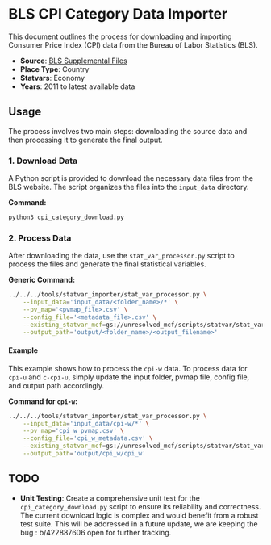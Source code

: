 # BLS CPI Category Data Importer

This document outlines the process for downloading and importing Consumer Price Index (CPI) data from the Bureau of Labor Statistics (BLS).

- **Source**: [BLS Supplemental Files](https://www.bls.gov/cpi/tables/supplemental-files/)
- **Place Type**: Country
- **Statvars**: Economy
- **Years**: 2011 to latest available data

## Usage

The process involves two main steps: downloading the source data and then processing it to generate the final output.

### 1. Download Data

A Python script is provided to download the necessary data files from the BLS website. The script organizes the files into the `input_data` directory.

**Command:**
```bash
python3 cpi_category_download.py
```
### 2. Process Data

After downloading the data, use the `stat_var_processor.py` script to process the files and generate the final statistical variables.

**Generic Command:**
```bash
../../../tools/statvar_importer/stat_var_processor.py \
    --input_data='input_data/<folder_name>/*' \
    --pv_map='<pvmap_file>.csv' \
    --config_file='<metadata_file>.csv' \
    --existing_statvar_mcf=gs://unresolved_mcf/scripts/statvar/stat_vars.mcf \
    --output_path='output/<folder_name>/<output_filename>'
```
#### Example

This example shows how to process the `cpi-w` data. To process data for `cpi-u` and `c-cpi-u`, simply update the input folder, pvmap file, config file, and output path accordingly.

**Command for `cpi-w`:**
```bash
../../../tools/statvar_importer/stat_var_processor.py \
    --input_data='input_data/cpi-w/*' \
    --pv_map='cpi_w_pvmap.csv' \
    --config_file='cpi_w_metadata.csv' \
    --existing_statvar_mcf=gs://unresolved_mcf/scripts/statvar/stat_vars.mcf \
    --output_path='output/cpi_w/cpi_w'
```
## TODO

- **Unit Testing**: Create a comprehensive unit test for the `cpi_category_download.py` script to ensure its reliability and correctness. The current download logic is complex and would benefit from a robust test suite. This will be addressed in a future update, we are keeping the bug : b/422887606 open for further tracking.
